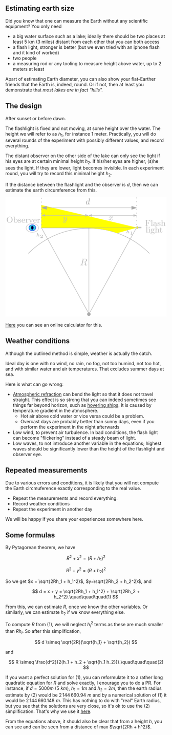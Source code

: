 ## Estimating earth size

Did you know that one can measure the Earth without any scientific equipment? You only need
* a big water surface such as a lake; ideally there should be two places at least 5 km (3 miles) distant from each other that you can both access
* a flash light, stronger is better (but we even tried with an iphone flash and it kind of worked)
* two people
* a measuring rod or any tooling to measure height above water, up to 2 meters at least

Apart of estimating Earth diameter, you can also show your flat-Earther friends that the Earth is, indeed, round. 
Or if not, then at least you demonstrate that *most lakes are in fact "hills".*

## The design

After sunset or before dawn.

The flashlight is fixed and not moving, at some height over the water. The height we will refer to as $h_1$, for instance 1 meter. Practically, you will do several
rounds of the experiment with possibly different values, and record everything.

The distant observer on the other side of the lake can only see the light if his eyes are at certain minimal height $h_2$. 
If his/her eyes are higher, (s)he sees the light. If they are lower, light becomes invisible. In each experiment round, you will try to record this minimal 
height $h_2$.

If the distance between the flashlight and the observer is $d$, then we can estimate the earth circumference from this.

![schema](img/schema.png)

[Here](https://franp9am.github.io/earth_curvature) you can see an online calculator for this.

## Weather conditions

Although the outlined method is simple, weather is actually the catch. 

Ideal day is one with no wind, no rain, no fog, not too humind, not too hot, and with similar water and air temperatures.
That excludes summer days at sea.

Here is what can go wrong:
* [Atmospheric refraction](https://en.wikipedia.org/wiki/Atmospheric_refraction) can bend the light so that it does not travel straight. This effect is so strong that you can indeed sometimes see things far beyond horizon, such as [hovering ships](https://www.bbc.com/news/uk-england-cornwall-56286719). It is caused by temperature gradient in the atmosphere.
  * Hot air above cold water or vice versa could be a problem.
  * Overcast days are probably better than sunny days, even if you perform the experiment in the night afterwards
* Low wind, to prevent air turbulence. In bad conditions, the flash light can become "flickering" instead of a steady beam of light.
* Low waves, to not introduce another variable in the equations; highest waves should be significantly lower than the height of the flashlight and observer eye.

## Repeated measurements

Due to various errors and conditions, it is likely that you will not compute the Earth circmuference exactly corresponding to the real value. 
* Repeat the measurements and record everything.
* Record weather conditions
* Repeat the experiment in another day

We will be happy if you share your experiences somewhere here.

## Some formulas

By Pytagorean theorem, we have

$$ R^2 + x^2 = (R+h_1)^2 $$

$$ R^2 + y^2 = (R+h_2)^2  $$

So we get $x = \sqrt{2Rh_1 + h_1^2}$, $y=\sqrt{2Rh_2 + h_2^2}$, and 

$$
d = x + y = \sqrt{2Rh_1 + h_1^2} + \sqrt{2Rh_2 + h_2^2}.\quad\quad\quad(1)
$$

From this, we can estimate $R$, once we know the other variables. Or similarly, we can estimate $h_2$ if we know everything else.

To compute $R$ from (1), we will neglect $h_i^2$ terms as these are much smaller than $Rh_i$. So after this simplification,

$$ d \simeq \sqrt{2R}(\sqrt{h_1} + \sqrt{h_2}) $$

and 

$$ R \simeq \frac{d^2}{2(h_1 + h_2 + \sqrt{h_1 h_2})}.\quad\quad\quad(2) $$

If you want a perfect solution for $(1)$, you can reformulate it to a rather long quadratic equation for $R$ and solve exactly, I enourage you to do a PR.
For instance, if $d = 5000m$ ($5\,\, km$), $h_1 = 1m$ and $h_2 = 2m$, then the earth radius estimate by $(2)$ would be $2\,144\,660.94\,\,m$ and by a numerical solution of $(1)$ it would be $2\,144\,660.148 \,\,m$. This has nothing to do with "real" Earth radius, but you see that the solutions are very close, so it's ok to use the $(2)$ simplification.
That's why we use it [here](https://franp9am.github.io/earth_curvature).

From the equations above, it should also be clear that from a height $h$, you can see and can be seen from a distance of max $\sqrt{2Rh + h^2}$.
